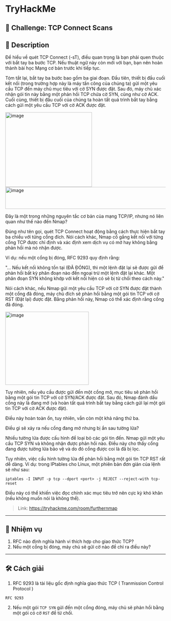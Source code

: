 
# TryHackMe

## 🧩 Challenge: TCP Connect Scans

## 📝 Description
Để hiểu về quét TCP Connect (-sT), điều quan trọng là bạn phải quen thuộc với bắt tay ba bước TCP. Nếu thuật ngữ này còn mới với bạn, bạn nên hoàn thành bài học Mạng cơ bản trước khi tiếp tục.

Tóm tắt lại, bắt tay ba bước bao gồm ba giai đoạn. Đầu tiên, thiết bị đầu cuối kết nối (trong trường hợp này là máy tấn công của chúng ta) gửi một yêu cầu TCP đến máy chủ mục tiêu với cờ SYN được đặt. Sau đó, máy chủ xác nhận gói tin này bằng một phản hồi TCP chứa cờ SYN, cũng như cờ ACK. Cuối cùng, thiết bị đầu cuối của chúng ta hoàn tất quá trình bắt tay bằng cách gửi một yêu cầu TCP với cờ ACK được đặt.

<img width="272" height="234" alt="image" src="https://github.com/user-attachments/assets/d4f755e0-7a7c-496c-8fcf-59a901662828" />

<img width="1138" height="69" alt="image" src="https://github.com/user-attachments/assets/14671a2e-7289-46b7-95f0-0657896e0cea" />


Đây là một trong những nguyên tắc cơ bản của mạng TCP/IP, nhưng nó liên quan như thế nào đến Nmap?

Đúng như tên gọi, quét TCP Connect hoạt động bằng cách thực hiện bắt tay ba chiều với từng cổng đích. Nói cách khác, Nmap cố gắng kết nối với từng cổng TCP được chỉ định và xác định xem dịch vụ có mở hay không bằng phản hồi mà nó nhận được.

Ví dụ: nếu một cổng bị đóng, RFC 9293 quy định rằng:

"... Nếu kết nối không tồn tại (ĐÃ ĐÓNG), thì một lệnh đặt lại sẽ được gửi để phản hồi bất kỳ phân đoạn nào đến ngoại trừ một lệnh đặt lại khác. Một phân đoạn SYN không khớp với kết nối hiện có sẽ bị từ chối theo cách này."

Nói cách khác, nếu Nmap gửi một yêu cầu TCP với cờ SYN được đặt thành một cổng đã đóng, máy chủ đích sẽ phản hồi bằng một gói tin TCP với cờ RST (Đặt lại) được đặt. Bằng phản hồi này, Nmap có thể xác định rằng cổng đã đóng.

<img width="262" height="229" alt="image" src="https://github.com/user-attachments/assets/ef9c830c-5d19-4d83-9875-b458bea89d7b" />

Tuy nhiên, nếu yêu cầu được gửi đến một cổng mở, mục tiêu sẽ phản hồi bằng một gói tin TCP với cờ SYN/ACK được đặt. Sau đó, Nmap đánh dấu cổng này là đang mở (và hoàn tất quá trình bắt tay bằng cách gửi lại một gói tin TCP với cờ ACK được đặt).

Điều này hoàn toàn ổn, tuy nhiên, vẫn còn một khả năng thứ ba.

Điều gì sẽ xảy ra nếu cổng đang mở nhưng bị ẩn sau tường lửa?

Nhiều tường lửa được cấu hình để loại bỏ các gói tin đến. Nmap gửi một yêu cầu TCP SYN và không nhận được phản hồi nào. Điều này cho thấy cổng đang được tường lửa bảo vệ và do đó cổng được coi là đã bị lọc.

Tuy nhiên, việc cấu hình tường lửa để phản hồi bằng một gói tin TCP RST rất dễ dàng. Ví dụ: trong IPtables cho Linux, một phiên bản đơn giản của lệnh sẽ như sau:

```
iptables -I INPUT -p tcp --dport <port> -j REJECT --reject-with tcp-reset
```

Điều này có thể khiến việc đọc chính xác mục tiêu trở nên cực kỳ khó khăn (nếu không muốn nói là không thể).


> Link: https://tryhackme.com/room/furthernmap

---

## 🧠 Nhiệm vụ
1. RFC nào định nghĩa hành vi thích hợp cho giao thức TCP?
2. Nếu một cổng bị đóng, máy chủ sẽ gửi cờ nào để chỉ ra điều này?

---


## 🛠️ Cách giải

1. RFC 9293 là tài liệu gốc định nghĩa giao thức TCP ( Tranmission Control Protocol )

```
RFC 9293
```

2. Nếu một gói `TCP SYN` gửi đến một cổng đóng, máy chủ sẽ phản hồi bằng một gói có cờ `RST` để từ chối.
